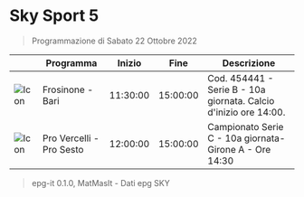 # Sky Sport 5
> Programmazione di Sabato 22 Ottobre 2022

||Programma|Inizio|Fine|Descrizione|
|---|---|---|---|---|
|![Icon](https://guidatv.sky.it/uuid/59c59962-5f89-4552-a0ae-32f3b97afe49/cover?md5ChecksumParam=8077a3fd93d75aa2f44b61e425c9fead)|Frosinone - Bari|11:30:00|15:00:00|Cod. 454441 - Serie B - 10a giornata. Calcio d&#039;inizio ore 14:00.
|![Icon](https://guidatv.sky.it/uuid/ec0e17d0-1ba4-4c67-a7ef-5cadd184cc3f/cover?md5ChecksumParam=9eb6f3a33bbe08d2686a9249973c3145)|Pro Vercelli - Pro Sesto|12:00:00|15:00:00|Campionato Serie C - 10a giornata- Girone A - Ore 14:30



 > epg-it 0.1.0, MatMasIt - Dati epg SKY